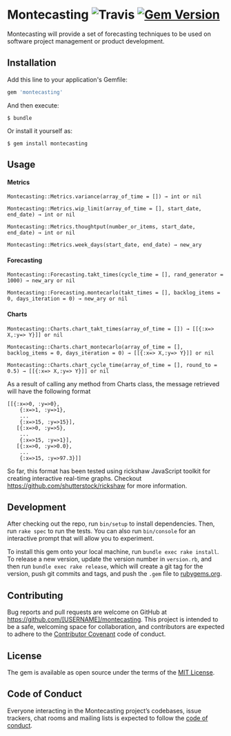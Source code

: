 # Montecasting ![Travis](https://travis-ci.org/eddygarcas/montecasting.svg?branch=master) [![Gem Version](https://badge.fury.io/rb/montecasting.svg)](https://badge.fury.io/rb/montecasting)

Montecasting will provide a set of forecasting techniques to be used on software project management or product development. 

## Installation

Add this line to your application's Gemfile:

```ruby
gem 'montecasting'
```

And then execute:

    $ bundle

Or install it yourself as:

    $ gem install montecasting

## Usage
#### Metrics

    Montecasting::Metrics.variance(array_of_time = []) → int or nil

    Montecasting::Metrics.wip_limit(array_of_time = [], start_date, end_date) → int or nil
    
    Montecasting::Metrics.thoughtput(number_or_items, start_date, end_date) → int or nil
    
    Montecasting::Metrics.week_days(start_date, end_date) → new_ary 
        
#### Forecasting

    Montecasting::Forecasting.takt_times(cycle_time = [], rand_generator = 1000) → new_ary or nil

    Montecasting::Forecasting.montecarlo(takt_times = [], backlog_items = 0, days_iteration = 0) → new_ary or nil

#### Charts

    Montecasting::Charts.chart_takt_times(array_of_time = []) → [[{:x=> X,:y=> Y}]] or nil
    
    Montecasting::Charts.chart_montecarlo(array_of_time = [], backlog_items = 0, days_iteration = 0) → [[{:x=> X,:y=> Y}]] or nil
    
    Montecasting::Charts.chart_cycle_time(array_of_time = [], round_to = 0.5) → [[{:x=> X,:y=> Y}]] or nil
    
As a result of calling any method from Charts class, the message retrieved will have the following format

    [[{:x=>0, :y=>0},
        {:x=>1, :y=>1},
        ...
        {:x=>15, :y=>15}],
       [{:x=>0, :y=>5},
        ...
        {:x=>15, :y=>1}],
       [{:x=>0, :y=>0.0},
        ...
        {:x=>15, :y=>97.3}]]

So far, this format has been tested using rickshaw JavaScript toolkit for creating interactive real-time graphs.
Checkout https://github.com/shutterstock/rickshaw for more information.

## Development

After checking out the repo, run `bin/setup` to install dependencies. Then, run `rake spec` to run the tests. You can also run `bin/console` for an interactive prompt that will allow you to experiment.

To install this gem onto your local machine, run `bundle exec rake install`. To release a new version, update the version number in `version.rb`, and then run `bundle exec rake release`, which will create a git tag for the version, push git commits and tags, and push the `.gem` file to [rubygems.org](https://rubygems.org).

## Contributing

Bug reports and pull requests are welcome on GitHub at https://github.com/[USERNAME]/montecasting. This project is intended to be a safe, welcoming space for collaboration, and contributors are expected to adhere to the [Contributor Covenant](http://contributor-covenant.org) code of conduct.

## License

The gem is available as open source under the terms of the [MIT License](https://opensource.org/licenses/MIT).

## Code of Conduct

Everyone interacting in the Montecasting project’s codebases, issue trackers, chat rooms and mailing lists is expected to follow the [code of conduct](https://github.com/[USERNAME]/montecasting/blob/master/CODE_OF_CONDUCT.md).
